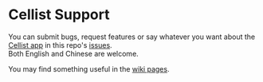 Cellist Support
===============
You can submit bugs, request features or say whatever you want about the [Cellist app](https://itunes.apple.com/app/cellist/id897814548) in this repo's [issues](https://github.com/patr0nus/cellist-support/issues).   
Both English and Chinese are welcome.   
  
You may find something useful in the [wiki pages](https://github.com/patr0nus/cellist-support/wiki).
